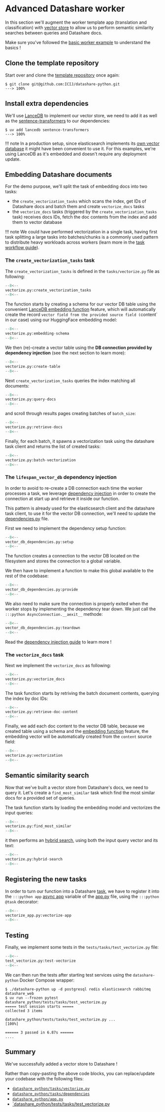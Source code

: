 # Advanced Datashare worker

In this section we'll augment the worker template app (translation and classification) with 
[vector store](https://en.wikipedia.org/wiki/Vector_database) to allow us to perform semantic similarity searches
between queries and Datashare docs.

Make sure you've followed the [basic worker example](worker-basic.md) to understand the basics ! 

## Clone the template repository

Start over and clone the [template repository](https://github.com/ICIJ/datashare-python) once again:

<!-- termynal -->
```console
$ git clone git@github.com:ICIJ/datashare-python.git
---> 100%
```

## Install extra dependencies

We'll use [LanceDB](https://lancedb.github.io/lancedb/) to implement our vector store, we need to add it as well as
the [sentence-transformers](https://github.com/UKPLab/sentence-transformers) to our dependencies: 

<!-- termynal -->
```console
$ uv add lancedb sentence-transformers
---> 100%
```

!!! note
    In a production setup, since elasticsearch implements its [own vector database](https://www.elastic.co/elasticsearch/vector-database)
    it might have been convenient to use it. For this examples, we're using LanceDB as it's embedded and doesn't require
    any deployment update.

## Embedding Datashare documents

For the demo purpose, we'll split the task of embedding docs into two tasks:

- the `create_vectorization_tasks` which scans the index, get IDs of Datashare docs and batch them and create `vectorize_docs` tasks
- the `vectorize_docs` tasks (triggered by the `create_vectorization_tasks` task) receives docs IDs, 
fetch the doc contents from the index and add them to vector database

!!! note
    We could have performed vectorization in a single task, having first task splitting a large tasks into batches/chunks
    is a commonly used pattern to distribute heavy workloads across workers (learn more in the
    [task workflow guide](../../guides/task-workflows.md)).


### The `create_vectorization_tasks` task

The `create_vectorization_tasks` is defined in the `tasks/vectorize.py` file as following:
```python title="tasks/vectorize.py"
--8<--
vectorize.py:create_vectorization_tasks
--8<--
```


The function starts by creating a schema for our vector DB table using the convenient
[LanceDB embedding function](https://lancedb.github.io/lancedb/embeddings/embedding_functions/) feature,
which will automatically create the record `vector field from the provided source field (`content` in our case) using
our HuggingFace embedding model:
```python title="tasks/vectorize.py" hl_lines="2 6 7"
--8<--
vectorize.py:embedding-schema
--8<--
```

We then (re)-create a vector table using the **DB connection provided by dependency injection** (see the next section to learn more):
```python title="tasks/vectorize.py" hl_lines="4"
--8<--
vectorize.py:create-table
--8<--
```

Next `create_vectorization_tasks` queries the index matching all documents:
```python title="tasks/vectorize.py"
--8<--
vectorize.py:query-docs
--8<--
```
and scroll through results pages creating batches of `batch_size`:
```python title="tasks/vectorize.py"
--8<--
vectorize.py:retrieve-docs
--8<--
```

Finally, for each batch, it spawns a vectorization task using the datashare task client and returns the list of created tasks:
```python title="tasks/vectorize.py" hl_lines="5 6 7 8 10"
--8<--
vectorize.py:batch-vectorization
--8<--
```

### The `lifespan_vector_db` dependency injection

In order to avoid to re-create a DB connection each time the worker processes a task, we leverage 
[dependency injection](../../guides/dependency-injection.md) in order to create the connection at start up and
retrieve it inside our function.

This pattern is already used for the elasticsearch client and the datashare task client, to use it for the vector DB
connection, we'll need to update the
[dependencies.py](https://github.com/ICIJ/datashare-python/blob/main/datashare_python/tasks/dependencies.py) file.

First we need to implement the dependency setup function:
```python title="dependencies.py" hl_lines="10 11"
--8<--
vector_db_dependencies.py:setup
--8<--
```

The function creates a connection to the vector DB located on the filesystem and stores the connection to a
global variable.

We then have to implement a function to make this global available to the rest of the codebase:
```python title="dependencies.py" hl_lines="4"
--8<--
vector_db_dependencies.py:provide
--8<--
```
We also need to make sure the connection is properly exited when the worker stops by implementing the dependency tear down.
We just call the `:::python AsyncConnection.__aexit__` methode:
```python title="dependencies.py" hl_lines="2"
--8<--
vector_db_dependencies.py:teardown
--8<--
```

Read the [dependency injection guide](../../guides/dependency-injection.md) to learn more !


### The `vectorize_docs` task

Next we implement the `vectorize_docs` as following:

```python title="tasks/vectorize.py"
--8<--
vectorize.py:vectorize_docs
--8<--
```

The task function starts by retriving the batch document contents, querying the index by doc IDs:
```python title="tasks/vectorize.py" hl_lines="1-4"
--8<--
vectorize.py:retrieve-doc-content
--8<--
```

Finally, we add each doc content to the vector DB table, because we created table using a schema and the
[embedding function](https://lancedb.github.io/lancedb/embeddings/embedding_functions/) feature, the embedding vector 
will be automatically created from the `content` source field:
```python title="tasks/vectorize.py" hl_lines="5-7"
--8<--
vectorize.py:vectorization
--8<--
```


## Semantic similarity search

Now that we've built a vector store from Datashare's docs, we need to query it. Let's create a `find_most_similar`
task which find the most similar docs for a provided set of queries.

The task function starts by loading the embedding model and vectorizes the input queries: 

```python title="tasks/vectorize.py"  hl_lines="13-14"
--8<--
vectorize.py:find_most_similar
--8<--
```

it then performs an [hybrid search](https://lancedb.github.io/lancedb/hybrid_search/hybrid_search/), using both the
input query vector and its text:
 
```python title="tasks/vectorize.py"   hl_lines="4-11"
--8<--
vectorize.py:hybrid-search
--8<--
```

## Registering the new tasks

In order to turn our function into a Datashare [task](../../learn/concepts-basic.md#tasks), we have to register it into the 
`:::python app` [async app](../../learn/concepts-basic.md#app) variable of the
[app.py](https://github.com/ICIJ/datashare-python/blob/main/datashare_python/app.py) file, using the `:::python @task` decorator:
 
```python title="app.py"   hl_lines="16 17 18 19 20 25 32 37"
--8<--
vectorize_app.py:vectorize-app
--8<--
```

## Testing

Finally, we implement some tests in the `tests/tasks/test_vectorize.py` file:

```python title="tests/tasks/test_vectorize.py"
--8<--
test_vectorize.py:test-vectorize
--8<--
```

We can then run the tests after starting test services using the `datashare-python` Docker Compose wrapper:
<!-- termynal -->
```console
$ ./datashare-python up -d postgresql redis elasticsearch rabbitmq datashare_web
$ uv run --frozen pytest datashare_python/tests/tasks/test_vectorize.py
===== test session starts =====
collected 3 items

datashare_python/tests/tasks/test_vectorize.py ...                                                                                                                                                                                          [100%]

====== 3 passed in 6.87s ======
....
```

## Summary

We've successfully added a vector store to Datashare !

Rather than copy-pasting the above code blocks, you can replace/update your codebase with the following files:

- [`datashare_python/tasks/vectorize.py`](https://github.com/ICIJ/datashare-python/blob/main/docs/src/vectorize.py)
- [`datashare_python/tasks/dependencies`](https://github.com/ICIJ/datashare-python/blob/main/docs/src/vector_db_dependencies.py)
- [`datashare_python/app.py`](https://github.com/ICIJ/datashare-python/blob/main/docs/src/vectorize_app.py)
- [`datashare_python/tests/tasks/test_vectorize.py](https://github.com/ICIJ/datashare-python/blob/main/docs/src/test_vectorize.py)

